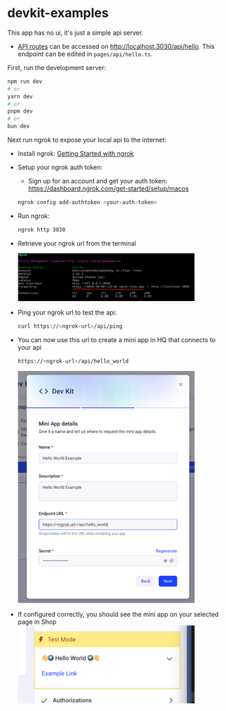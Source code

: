 # devkit-examples

This app has no ui, it's just a simple api server.

- [API routes](https://nextjs.org/docs/api-routes/introduction) can be accessed on [http://localhost:3030/api/hello](http://localhost:3000/api/hello). This endpoint can be edited in `pages/api/hello.ts`.

First, run the development server:

```bash
npm run dev
# or
yarn dev
# or
pnpm dev
# or
bun dev
```

Next run ngrok to expose your local api to the internet:

- Install ngrok:
  [Getting Started with ngrok](https://ngrok.com/docs/getting-started/)
- Setup your ngrok auth token:

  - Sign up for an account and get your auth token: https://dashboard.ngrok.com/get-started/setup/macos

  ```bash
  ngrok config add-authtoken <your-auth-token>
  ```

- Run ngrok:
  ```bash
  ngrok http 3030
  ```
- Retrieve your ngrok url from the terminal

  <img src="./docs/getUrl.png" alt="ngrok url" width="400"/>

- Ping your ngrok url to test the api:
  ```bash
  curl https://<ngrok-url>/api/ping
  ```
- You can now use this url to create a mini app in HQ that connects to your api

  ```bash
  https://<ngrok-url>/api/hello_world
  ```

  <img src="./docs/createMiniApp.png" alt="mini app" width="400"/>

- If configured correctly, you should see the mini app on your selected page in Shop
  <img src="./docs/shopApp.png" alt="mini app" width="400"/>
